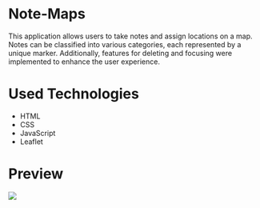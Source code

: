 # Note-Maps

This application allows users to take notes and assign locations on a map. Notes can be classified into various categories, each represented by a unique marker. Additionally, features for deleting and focusing were implemented to enhance the user experience.

# Used Technologies

- HTML
- CSS
- JavaScript
- Leaflet

# Preview

![](./note-map_screen.gif)
